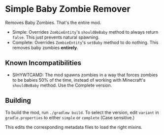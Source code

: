 # Simple Baby Zombie Remover

Removes Baby Zombies. That's the entire mod.

- Simple: Overrides `ZombieEntity`'s `shouldBeBaby` method to always return `false`. This just prevents natural spawning.
- Complete: Overrides `ZombieEntity`'s `setBaby` method to do nothing. This removes baby zombies **entirely**.

## Known Incompatibilities
- SIHYWTCAMD: The mod spawns zombies in a way that forces zombies to be babies 50% of the time, instead of working with Minecraft's `shouldBeBaby` method. Use the Complete version.

## Building

To build the mod, run `./gradlew build`. To select the version, edit `variant` in `gradle.properties` to either `simple` or `complete` (Case sensitive.)

This edits the corresponding metadata files to load the right mixins.
